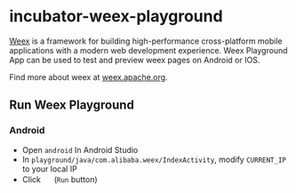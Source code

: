 # incubator-weex-playground

[Weex](https://github.com/apache/incubator-weex) is a framework for building high-performance cross-platform mobile applications with a modern web development experience.
Weex Playground App can be used to test and preview weex pages on Android or IOS.

Find more about weex at [weex.apache.org](https://weex.apache.org).

## Run Weex Playground
### Android
* Open `android` In Android Studio
* In `playground/java/com.alibaba.weex/IndexActivity`, modify `CURRENT_IP` to your local IP
* Click <img src="http://gtms04.alicdn.com/tps/i4/TB1wCcqMpXXXXakXpXX3G7tGXXX-34-44.png" height="16" > (`Run` button)


